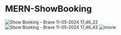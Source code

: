 # MERN-ShowBooking

![Show Booking - Brave 11-05-2024 17_46_22](https://github.com/HetMamtora/MERN-ShowBooking/assets/104263376/eca9437d-04bc-4e2a-bcac-71ce534e10d7)
![Show Booking - Brave 11-05-2024 17_46_43](https://github.com/HetMamtora/MERN-ShowBooking/assets/104263376/34d68d03-ce93-4702-91c8-9a304a2a0e3d)
![movie](https://github.com/HetMamtora/MERN-ShowBooking/assets/104263376/fad7b8c1-1ed6-4ae4-b1e5-403c69312cf8)
